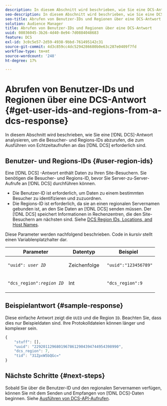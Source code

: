 ```yaml
---
description: In diesem Abschnitt wird beschrieben, wie Sie eine DCS-Antwort analysieren, um die Besucher- und Regions-IDs abzurufen, die zum Ausführen von Echtzeitaufrufen an den DCS erforderlich sind.
seo-description: In diesem Abschnitt wird beschrieben, wie Sie eine DCS-Antwort analysieren, um die Besucher- und Regions-IDs abzurufen, die zum Ausführen von Echtzeitaufrufen an den DCS erforderlich sind.
seo-title: Abrufen von Benutzer-IDs und Regionen über eine DCS-Antwort
solution: Audience Manager
title: Abrufen von Benutzer-IDs und Regionen über eine DCS-Antwort
uuid: 08036045-3b26-4d40-8e94-7d0884048683
feature: DCS
exl-id: 3c0c5e57-2d59-4938-9bbd-761495142c31
source-git-commit: 4d3c859cc4dc5294286680b0e63c287e0409f7fd
workflow-type: tm+mt
source-wordcount: '248'
ht-degree: 17%

---
```


# Abrufen von Benutzer-IDs und Regionen über eine DCS-Antwort {#get-user-ids-and-regions-from-a-dcs-response}

In diesem Abschnitt wird beschrieben, wie Sie eine [!DNL DCS]-Antwort analysieren, um die Besucher- und Regions-IDs abzurufen, die zum Ausführen von Echtzeitaufrufen an das [!DNL DCS] erforderlich sind.

## Benutzer- und Regions-IDs {#user-region-ids}

Eine [!DNL DCS] -Antwort enthält Daten zu Ihren Site-Besuchern. Sie benötigen die Besucher- und Regions-ID, bevor Sie Server-zu-Server-Aufrufe an [!DNL DCS] durchführen können.

* Die Benutzer-ID ist erforderlich, um Daten zu einem bestimmten Besucher zu identifizieren und zuzuordnen.
* Die Regions-ID ist erforderlich, da sie an einen regionalen Servernamen gebunden ist, an den Sie Daten an [!DNL DCS] senden müssen. Der [!DNL DCS] speichert Informationen in Rechenzentren, die den Site-Besuchern am nächsten sind. Siehe [DCS Region IDs, Locations, and Host Names](../../../api/dcs-intro/dcs-api-reference/dcs-regions.md).

Diese Parameter werden nachfolgend beschrieben. Code in *kursiv* stellt einen Variablenplatzhalter dar.

<table id="table_822C02D5978348DCB7153001882D397C"> 
 <thead> 
  <tr> 
   <th colname="col1" class="entry"> Parameter </th> 
   <th colname="col2" class="entry"> Datentyp </th> 
   <th colname="col3" class="entry"> Beispiel </th> 
  </tr> 
 </thead>
 <tbody> 
  <tr> 
   <td colname="col1"> <p><code>"uuid": <i>user ID</i></code> </p> </td> 
   <td colname="col2"> <p>Zeichenfolge </p> </td> 
   <td colname="col3"> <p> <code> "uuid":"123456789"</code> </p> </td> 
  </tr> 
  <tr> 
   <td colname="col1"> <p><code>"dcs_region":<i>region ID</i></code> </p> </td> 
   <td colname="col2"> <p>Int </p> </td> 
   <td colname="col3"> <p> <code> "dcs_region":9</code> </p> </td> 
  </tr> 
 </tbody> 
</table>

## Beispielantwort {#sample-response}

Diese einfache Antwort zeigt die `UUID` und die Region `ID`. Beachten Sie, dass dies nur Beispieldaten sind. Ihre Protokolldateien können länger und komplexer sein.

```js
{
    "stuff": [],
    "uuid": "22920112968019678612904394744954398990",
    "dcs_region": 7,
    "tid": "31ZpxW5bQGc="
}
```

## Nächste Schritte {#next-steps}

Sobald Sie über die Benutzer-ID und den regionalen Servernamen verfügen, können Sie mit dem Senden und Empfangen von [!DNL DCS]-Daten beginnen. Siehe [Ausführen von DCS-API-Aufrufen](../../../api/dcs-intro/dcs-s2s/dcs-s2s-calls.md).
